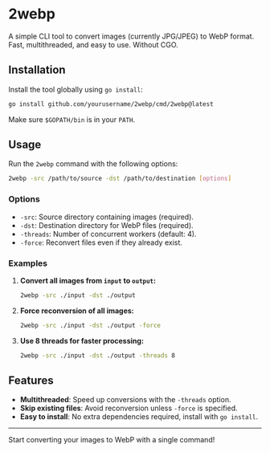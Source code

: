 
# 2webp

A simple CLI tool to convert images (currently JPG/JPEG) to WebP format. Fast, multithreaded, and easy to use. Without CGO.

## Installation

Install the tool globally using `go install`:

```bash
go install github.com/yourusername/2webp/cmd/2webp@latest
```

Make sure `$GOPATH/bin` is in your `PATH`.

## Usage

Run the `2webp` command with the following options:

```bash
2webp -src /path/to/source -dst /path/to/destination [options]
```

### Options
- `-src`: Source directory containing images (required).
- `-dst`: Destination directory for WebP files (required).
- `-threads`: Number of concurrent workers (default: 4).
- `-force`: Reconvert files even if they already exist.

### Examples

1. **Convert all images from `input` to `output`:**
   ```bash
   2webp -src ./input -dst ./output
   ```

2. **Force reconversion of all images:**
   ```bash
   2webp -src ./input -dst ./output -force
   ```

3. **Use 8 threads for faster processing:**
   ```bash
   2webp -src ./input -dst ./output -threads 8
   ```

## Features

- **Multithreaded**: Speed up conversions with the `-threads` option.
- **Skip existing files**: Avoid reconversion unless `-force` is specified.
- **Easy to install**: No extra dependencies required, install with `go install`.

---

Start converting your images to WebP with a single command!
